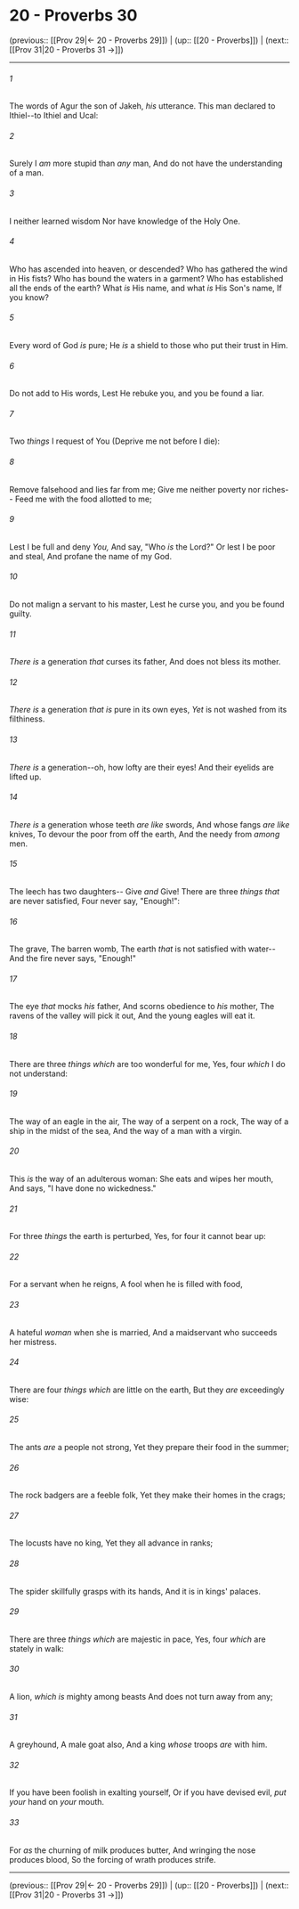 # 20 - Proverbs 30

(previous:: [[Prov 29|← 20 - Proverbs 29]]) | (up:: [[20 - Proverbs]]) | (next:: [[Prov 31|20 - Proverbs 31 →]])

***


###### 1 
The words of Agur the son of Jakeh, _his_ utterance. This man declared to Ithiel--to Ithiel and Ucal: 

###### 2 
Surely I _am_ more stupid than _any_ man, And do not have the understanding of a man. 

###### 3 
I neither learned wisdom Nor have knowledge of the Holy One. 

###### 4 
Who has ascended into heaven, or descended? Who has gathered the wind in His fists? Who has bound the waters in a garment? Who has established all the ends of the earth? What _is_ His name, and what _is_ His Son's name, If you know? 

###### 5 
Every word of God _is_ pure; He _is_ a shield to those who put their trust in Him. 

###### 6 
Do not add to His words, Lest He rebuke you, and you be found a liar. 

###### 7 
Two _things_ I request of You (Deprive me not before I die): 

###### 8 
Remove falsehood and lies far from me; Give me neither poverty nor riches-- Feed me with the food allotted to me; 

###### 9 
Lest I be full and deny _You,_ And say, "Who _is_ the Lord?" Or lest I be poor and steal, And profane the name of my God. 

###### 10 
Do not malign a servant to his master, Lest he curse you, and you be found guilty. 

###### 11 
_There is_ a generation _that_ curses its father, And does not bless its mother. 

###### 12 
_There is_ a generation _that is_ pure in its own eyes, _Yet_ is not washed from its filthiness. 

###### 13 
_There is_ a generation--oh, how lofty are their eyes! And their eyelids are lifted up. 

###### 14 
_There is_ a generation whose teeth _are like_ swords, And whose fangs _are like_ knives, To devour the poor from off the earth, And the needy from _among_ men. 

###### 15 
The leech has two daughters-- Give _and_ Give! There are three _things that_ are never satisfied, Four never say, "Enough!": 

###### 16 
The grave, The barren womb, The earth _that_ is not satisfied with water-- And the fire never says, "Enough!" 

###### 17 
The eye _that_ mocks _his_ father, And scorns obedience to _his_ mother, The ravens of the valley will pick it out, And the young eagles will eat it. 

###### 18 
There are three _things which_ are too wonderful for me, Yes, four _which_ I do not understand: 

###### 19 
The way of an eagle in the air, The way of a serpent on a rock, The way of a ship in the midst of the sea, And the way of a man with a virgin. 

###### 20 
This _is_ the way of an adulterous woman: She eats and wipes her mouth, And says, "I have done no wickedness." 

###### 21 
For three _things_ the earth is perturbed, Yes, for four it cannot bear up: 

###### 22 
For a servant when he reigns, A fool when he is filled with food, 

###### 23 
A hateful _woman_ when she is married, And a maidservant who succeeds her mistress. 

###### 24 
There are four _things which_ are little on the earth, But they _are_ exceedingly wise: 

###### 25 
The ants _are_ a people not strong, Yet they prepare their food in the summer; 

###### 26 
The rock badgers are a feeble folk, Yet they make their homes in the crags; 

###### 27 
The locusts have no king, Yet they all advance in ranks; 

###### 28 
The spider skillfully grasps with its hands, And it is in kings' palaces. 

###### 29 
There are three _things which_ are majestic in pace, Yes, four _which_ are stately in walk: 

###### 30 
A lion, _which is_ mighty among beasts And does not turn away from any; 

###### 31 
A greyhound, A male goat also, And a king _whose_ troops _are_ with him. 

###### 32 
If you have been foolish in exalting yourself, Or if you have devised evil, _put your_ hand on _your_ mouth. 

###### 33 
For _as_ the churning of milk produces butter, And wringing the nose produces blood, So the forcing of wrath produces strife.

***

(previous:: [[Prov 29|← 20 - Proverbs 29]]) | (up:: [[20 - Proverbs]]) | (next:: [[Prov 31|20 - Proverbs 31 →]])
